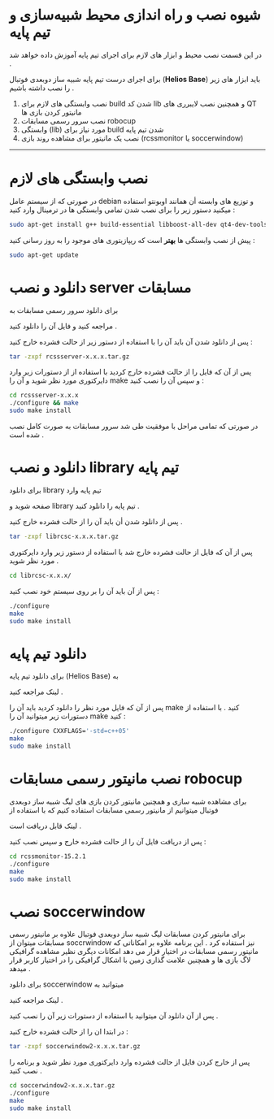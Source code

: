 # شیوه نصب و راه اندازی محیط شبیه‌سازی و تیم پایه

در این قسمت نصب محیط و ابزار های لازم برای اجرای تیم پایه آموزش داده خواهد شد . 

برای اجرای درست تیم پایه شبیه ساز دوبعدی فوتبال (**Helios Base**) باید ابزار های زیر را نصب داشته باشیم . 

1.  نصب وابستگی های لازم برای build شدن کد lib و همچنین نصب لایبرری های QT مانیتور کردن بازی ها 
2. نصب سرور رسمی مسابقات robocup
3. وابستگی (lib) مورد نیاز برای build شدن تیم پایه
4. نصب یک مانیتور برای مشاهده روند بازی (rcssmonitor یا soccerwindow)

------



# نصب وابستگی های لازم 

در صورتی که از سیستم عامل debian و توزیع های وابسته أن همانند اوبونتو  استفاده میکنید دستور زیر را برای نصب شدن تمامی وابستگی ها  در ترمینال وارد کنید :‌

```bash
sudo apt-get install g++ build-essential libboost-all-dev qt4-dev-tools libaudio-dev libgtk-3-dev libxt-dev bison flex
```

پیش از نصب وابستگی ها **بهتر**  است که ریپازیتوری های موجود را به روز رسانی کنید :‌

```bash
sudo apt-get update
```

#   دانلود و نصب server مسابقات 

برای دانلود سرور رسمی مسابقات به

[این]: https://github.com/rcsoccersim/rcssserver/releases/download/rcssserver-15.6.0/rcssserver-15.6.0.tar.gz

مراجعه کنید و فایل آن را دانلود کنید . 

پس از دانلود شدن آن باید آن را با استفاده از  دستور زیر از حالت فشرده خارج کنید  :‌

```bash
tar -zxpf rcssserver-x.x.x.tar.gz
```

پس از آن که فایل را از حالت فشرده خارج کردید با استفاده از از دستورات زیر وارد دایرکتوری مورد نظر شوید و آن را make و سپس آن را نصب کنید ‌: 

```bash
cd rcssserver-x.x.x
./configure && make
sudo make install
```

در صورتی که تمامی مراحل با موفقیت طی شد سرور مسابقات به صورت کامل نصب شده است . 

# دانلود و نصب library  تیم پایه 

برای دانلود  library تیم پایه وارد 

[این]: https://osdn.net/projects/rctools/releases/p3777

 صفحه شوید  و library تیم پایه را دانلود کنید .

پس از دانلود شدن أن باید آن را از حالت فشرده خارج کنید . 

```bash
tar -zxpf librcsc-x.x.x.tar.gz
```

پس از آن که فایل از حالت فشرده خارج شد  با استفاده از دستور زیر وارد دایرکتوری مورد نظر شوید . 

```bash
cd librcsc-x.x.x/
```

پس از آن باید آن را بر روی سیستم خود نصب کنید :‌

```bash
./configure 
make
sudo make install
```

# دانلود تیم پایه 

برای دانلود تیم پایه (Helios Base)  به 

[این]: https://osdn.net/projects/rctools/releases/55186

 لینک مراجعه کنید . 

پس از آن که فایل مورد نظر را دانلود کردید باید آن را make کنید  . با استفاده از دستورات زیر میتوانید آن را make کنید  :‌

```bash
./configure CXXFLAGS='-std=c++05'
make
sudo make install
```

# نصب مانیتور رسمی مسابقات robocup 

برای مشاهده شبیه سازی و همچنین مانیتور کردن بازی های لیگ شبیه ساز دوبعدی فوتبال میتوانیم از مانیتور رسمی مسابقات استفاده کنیم که با استفاده از 

[این]: https://github.com/rcsoccersim/rcssmonitor/releases

 لینک قابل دریافت است . 

پس از دریافت فایل آن را از حالت فشرده خارج و سپس نصب کنید ‌:‌

```bash
cd rcssmonitor-15.2.1
./configure 
make 
sudo make install 
```

# نصب soccerwindow

برای مانیتور کردن مسابقات لیگ شبیه ساز دوبعدی فوتبال علاوه بر مانیتور رسمی مسابقات میتوان از soccrwindow نیز استفاده کرد . این برنامه علاوه بر امکاناتی که مانیتور رسمی مسابقات در اختیار قرار می دهد امکانات دیگری نظیر مشاهده گرافیکی لاگ بازی ها و همچنین علامت گذاری زمین با اشکال گرافیکی را در اختیار کاربر قرار میدهد  . 

برای دانلود soccerwindow میتوانید به 

[این]: https://osdn.net/projects/rctools/releases/p4886

 لینک مراجعه کنید . 

پس از آن دانلود آن میتوانید با استفاده از دستورات زیر آن را نصب کنید . 

در ابتدا ان را از حالت فشرده خارج کنید  :‌

```bash
tar -zxpf soccerwindow2-x.x.x.tar.gz
```



پس از خارج کردن فایل از حالت فشرده وارد دایرکتوری مورد نظر شوید و برنامه را نصب کنید . 

```bash
cd soccerwindow2-x.x.x.tar.gz
./configure
make
sudo make install 
```

